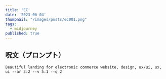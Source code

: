```yaml
---
title: 'EC'
date: '2023-06-04'
thumbnail: "/images/posts/ec001.png"
tags:
  - midjourney
published: true
---
```


## 呪文（プロンプト）
```
Beautiful landing for electronic commerce website, design, ux/ui, ux, ui --ar 3:2 --v 5.1 --q 2
```